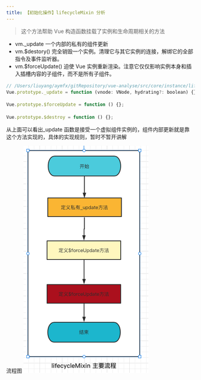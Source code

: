 ```yaml
---
title: 【初始化操作】lifecycleMixin 分析
---
```


> 这个方法帮助 Vue 构造函数挂载了实例和生命周期相关的方法

- vm.\_update 一个内部的私有的组件更新
- vm.$destory() 完全销毁一个实例。清理它与其它实例的连接，解绑它的全部指令及事件监听器。
- vm.$forceUpdate() 迫使 Vue 实例重新渲染。注意它仅仅影响实例本身和插入插槽内容的子组件，而不是所有子组件。

```javascript
// /Users/liuyang/aymfx/gitRepository/vue-analyse/src/core/instance/lifecycle.ts
Vue.prototype._update = function (vnode: VNode, hydrating?: boolean) {};

Vue.prototype.$forceUpdate = function () {};

Vue.prototype.$destroy = function () {};
```

从上面可以看出\_update 函数是接受一个虚拟组件实例的，组件内部更新就是靠这个方法实现的，具体的实现规则，暂时不暂开讲解

流程图
![20220829110548](https://raw.githubusercontent.com/aymfx/pic/mian/img/20220829110548.png)
